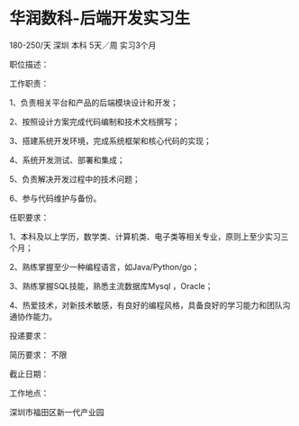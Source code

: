# 华润数科-后端开发实习生

180-250/天 深圳 本科 5天／周 实习3个月

职位描述：

工作职责：

1、负责相关平台和产品的后端模块设计和开发；

2、按照设计方案完成代码编制和技术文档撰写；

3、搭建系统开发环境，完成系统框架和核心代码的实现；

4、系统开发测试、部署和集成；

5、负责解决开发过程中的技术问题；

6、参与代码维护与备份。

任职要求：

1、本科及以上学历，数学类、计算机类、电子类等相关专业，原则上至少实习三个月；

2、熟练掌握至少一种编程语言，如Java/Python/go；

3、熟练掌握SQL技能，熟悉主流数据库Mysql ，Oracle；

4、热爱技术，对新技术敏感，有良好的编程风格，具备良好的学习能力和团队沟通协作能力。

投递要求：

简历要求： 不限

截止日期：

工作地点：

深圳市福田区新一代产业园
